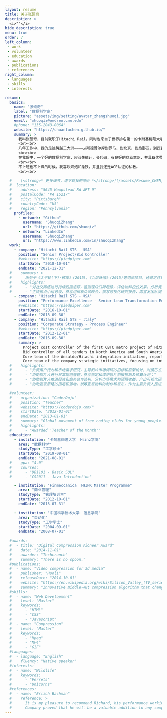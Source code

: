 ```yaml
---
layout: resume
title: 关于张硕奇
description: >
  <i>""</i>
hide_description: true
menu: true
order: 7
left_column:
 - work
 - volunteer
 - education  
 - awards
 - publications
 - references
right_column:
 - languages
 - skills
 - interests

resume:
  basics:
    name: "张硕奇"
    label: "数据科学家"
    picture: "assets/img/setting/avatar_zhangshuoqi.jpg"
    email: "shuoqiz@andrew.cmu.edu"
    #phone: "135-2043-0064"
    website: "https://chuanluchen.github.io/"
    summary: >
      我叫张硕奇，目前就职于Hitachi Rail，同时也来自于世界排名第一的卡耐基梅隆大学商业智能与数据分析项目。
      <br><br>
      八年工作中，我的足迹跨越三大洲————从斯德哥尔摩到罗马，到北京，到热那亚，到匹兹堡，再回到上海。旅居意大利期间，我在公司总部企业战略部门工作。来到美国后，我的工作重心转移到项目控制以及投标成本估算和风险控制。多年的工作经验，无论是在总部还是在一线项目执行，在培养了我对于商业的理解的同时，也让我看到了传统行业中对于数据采集和使用的局限性。这两年系统性地接受数据科学的教育之后，我看到了机器学习，数据挖掘，和人工智能改变传统行业的机会。
      <br><br>
      在我眼中，一个好的数据科学家，应该懂统计，会代码，有良好的商业意识，并具备优秀的沟通能力。这也是我努力的方向。
      <br><br>
      不上班也不上课的时候，我喜欢烘焙和撸铁，并且我还是ACE认证的私教。
      <br><br>

  #    [<strong>* 更多细节，请下载我的简历 *</strong>](/assets/Resume_CHEN,Chuanlu.pdf)
  #  location:
  #    address: "5645 Hempstead Rd APT 9"
  #    postalCode: "PA 15217"
  #    city: "Pittsburgh"
  #    countryCode: "US"
  #    region: "Pennsylvania"
    profiles:
      - network: "Github"
        username: "ShuoqiZhang"
        url: "https://github.com/shuoqiz"
      - network: "LinkedIn"
        username: "ShuoqiZhang"
        url: "https://www.linkedin.com/in/shuoqizhang"
  work:
    - company: "Hitachi Rail STS - USA"
      position: "Senior Project/Bid Controller"
      #website: "https://piedpiper.com"
      startDate: "2018-10-01"
      endDate: "2021-12-31"
  #    summary: >
  #      服务于《太平轮(下)·彼岸》(2015)，《九层妖塔》(2015)等电影项目，通过定性研究和定量调研，对市场策略团队提供决策支持。
  #    highlights:
  #      - "对社交网络进行持续数据追踪，监测观众口碑趋势，评估物料投放效果，分析竞品表现；"
  #      - "主持焦点小组访谈，参与组织观众试映会，撰写可视化研究报告，向宣发团队提出不限于片名、故事内核、影片调性、物料方向、宣传侧重的操作性建议。"
    - company: "Hitachi Rail STS - USA"
      position: "Performance Excellence - Senior Lean Transformation Engineer"
      #website: "https://piedpiper.com"
      startDate: "2016-10-01"
      endDate: "2018-09-30"
    - company: "Hitachi Rail STS - Italy"
      position: "Corporate Strategy - Process Engineer"
      #website: "https://piedpiper.com"
      startDate: "2012-12-01"
      endDate: "2016-09-30"
      summary: >
        Project cost controller of the first CBTC metro project of Hitachi Rail in North America<br>
        Bid controller of all tenders in North America and South America<br>
        Core team of the Ansaldo/Hitachi integration initiative, reported to the C-suites<br>
        Core team of the company strategic initiatives, focusing on internal process improvement and change management
  #    highlights:
  #      - "负责用户行为和市场需求研究，主导影片市场调研的招标和框架设计，对接乙方开展定性挖掘(5城市12组座谈)和定量问卷调查（8城市1200问卷），用于锁定目标观众群，验证影片定位和测试片名接受度；"
  #      - "协助制片人进行日常剧组管理，参与指定和维护影片拍摄排期及预算计划；"   
  #      - "协助制片人推进投资和商务合作谈判，分析市场需求和预期收益，产出可视化研究报告；"
  #      - "协助宣发策略的指定和落地，统筹宣发物料的制作和发布，作为主要负责人推进2次新闻发布会的实施。"

  #volunteer:
  #  - organization: "CoderDojo"
  #    position: "Teacher"
  #    website: "https://coderdojo.com/"
  #    startDate: "2012-01-01"
  #    endDate: "2013-01-01"
  #    summary: "Global movement of free coding clubs for young people."
  #    highlights:
  #      - "Awarded 'Teacher of the Month'"
  education:
    - institution: "卡耐基梅隆大学  Heinz学院"
      area: "数据科学"
      studyType: "工学硕士"
      startDate: "2019-08-01"
      endDate: "2021-08-01"
  #    gpa: "4.0"
  #    courses:
  #      - "DB1101 - Basic SQL"
  #      - "CS2011 - Java Introduction"

    - institution: "Finmeccanica  FHINK Master Programme"
      area: "商业管理"
      studyType: "管理培训生"
      startDate: "2012-10-01"
      endDate: "2013-07-31"

    - institution: "中国科学技术大学  信息学院"
      area: "自动化"
      studyType: "工学学士"
      startDate: "2004-09-01"
      endDate: "2008-07-01"
      
  #awards:
  #  - title: "Digital Compression Pioneer Award"
  #    date: "2014-11-01"
  #    awarder: "Techcrunch"
  #    summary: "There is no spoon."
  #publications:
  #  - name: "Video compression for 3d media"
  #    publisher: "Hooli"
  #    releaseDate: "2014-10-01"
  #    website: "https://en.wikipedia.org/wiki/Silicon_Valley_(TV_series)"
  #    summary: "Innovative middle-out compression algorithm that changes the way we store data."
  #skills:
  #  - name: "Web Development"
  #    level: "Master"
  #    keywords:
  #      - "HTML"
  #      - "CSS"
  #      - "Javascript"
  #  - name: "Compression"
  #    level: "Master"
  #    keywords:
  #      - "Mpeg"
  #      - "MP4"
  #      - "GIF"
  #languages:
  #  - language: "English"
  #    fluency: "Native speaker"
  #interests:
  #  - name: "Wildlife"
  #    keywords:
  #      - "Ferrets"
  #      - "Unicorns"
  #references:
  #  - name: "Erlich Bachman"
  #    reference: >
  #      It is my pleasure to recommend Richard, his performance working as a consultant for Main St.
  #      Company proved that he will be a valuable addition to any company.
---
```

